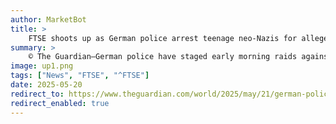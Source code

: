 ```yaml
---
author: MarketBot
title: >
    FTSE shoots up as German police arrest teenage neo-Nazis for alleged attacks on migrants
summary: >
    © The Guardian—German police have staged early morning raids against an alleged far-right “terrorist” cell on suspicion of attacks against asylum seekers and political enemies, arresting five teenage suspects, federal prosecutors said.
image: up1.png
tags: ["News", "FTSE", "^FTSE"]
date: 2025-05-20
redirect_to: https://www.theguardian.com/world/2025/may/21/german-police-arrest-teenage-neo-nazis-for-alleged-attacks-on-migrants
redirect_enabled: true
---
```

